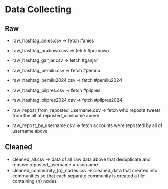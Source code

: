 # Data Collecting
## Raw
- raw_hashtag_anies.csv => fetch #anies
- raw_hashtag_prabowo.csv => fetch #prabowo
- raw_hashtag_ganjar.csv => fetch #ganjar
- raw_hashtag_pemilu.csv => fetch #pemilu
- raw_hashtag_pemilu2024.csv => fetch #pemilu2024
- raw_hashtag_pilpres.csv => fetch #pilpres
- raw_hashtag_pilpres2024.csv => fetch #pilpres2024

- raw_repost_from_reposted_username.csv => fetch who reposts tweets from the all of reposted_username above
- raw_repost_by_username.csv => fetch accounts were reposted by all of username above

## Cleaned
- cleaned_all.csv => data of all raw data above that deduplicate and remove reposted_username = username
- cleaned_community_{n}_nodes.csv => cleaned_data that created into communities so that each separate community is created a file containing {n} nodes
